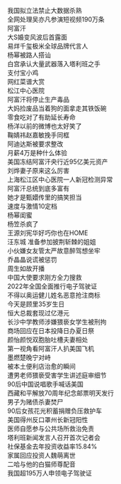 我国拟立法禁止大数据杀熟  
全网处理吴亦凡参演短视频190万条  
阿富汗  
大S婚变风波后首露面  
易烊千玺极米全球品牌代言人  
杨幂被路人搭讪  
白宫承认大量武器落入塔利班之手  
支付宝小鸡  
网红菜谱大赏  
松江中心医院  
阿富汗将停止生产毒品  
大妈捡废品当着狗的面拿走其铁饭碗  
零食吃对了有助延长寿命  
杨洋以前的微博也太好笑了  
鞠婧祎赵嘉敏挽手同框  
阿迪达斯被要求整改  
月薪4万是种什么体验  
美国冻结阿富汗央行近95亿美元资产  
刘烨妻子原来这么厉害  
上海松江区中心医院一人新冠检测异常  
阿富汗总统到底多富有  
她才是甄嬛传里的搞笑担当  
速度与激情10定档  
杨幂闺蜜  
杨笠杀疯了  
王源刘宪华好巧你也在HOME  
汪东城 准备参加披荆斩棘的姐姐  
小伙嫌女友管太严故意醉驾想坐牢  
乔晶晶说谎被惩罚  
周生如故开播  
中国大使要求刚方全力搜救  
2022年全国全面推行电子驾驶证  
不得以奥运健儿姓名恶意抢注商标  
今天是顾里35岁生日  
恒大总裁套现过亿港元  
长沙中学教师涉嫌猥亵女学生被刑拘  
商场回应在日本投降日办夏日祭  
颜怡颜悦双胞胎吐槽夫妻相处  
第一视角看阿富汗人扒美国飞机  
墨燃楚晚宁对峙  
被本土便利店治愈的瞬间  
遭男老师猥亵受害学生讲述庭审细节  
90后中国说唱歌手喊话美国  
西藏和平解放70周年纪念邮票明天发行  
男子为赌债杀妻焚尸  
90后女孩花光积蓄捐赠负压救护车  
美国得州反口罩州长新冠阳性  
医师自愿参与公共场所救治免责  
塔利班新闻发言人召开首次记者会  
社保基金去年投资收益率15.84%  
家属回应投资人魏萌离世  
二哈与他的白猫师尊配音  
我国超195万人申领电子驾驶证  
